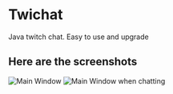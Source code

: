 # Twichat
Java twitch chat. Easy to use and upgrade
## Here are the screenshots
![Main Window](http://screenshot.ru/2c72151108a97831817a5802ee790604.png)
![Main Window when chatting](http://screenshot.ru/39e30dfa915a90e9da800926605ae069.png)
